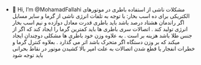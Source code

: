 - 👋 Hi, I’m @MohamadFallahi
 مشکلات ناشی از استفاده باطری در موتورهای الکتریکی برای ده اسب بخار: با توجه به تلفات انرژی ناشی از گرما و سایر مسایل اگر راندمان هشتاد درصد باشد باید باطری قدرت معادل دوازده و نیم اسب بخار انرژی تولید کند . اتصالات سری باطری ها باید کمترین گرما را ایجاد کند که اگر از جنس طلا باشد هزینه بر است . به علاوه وزن خود باطری ها مشکلی دوچندان ایجاد میکند که بر وزن دستگاه اگر متحرک باشد اثر می گذارد . بعلاوه کنترل گرما و خطرات انفجار یا قطع شدن اتصالات به علت امپر بالا کشیدن موتور در نقاط بحرانی باید توجه شود

<!---
MohamadFallahi/MohamadFallahi is a ✨ special ✨ repository because its `README.md` (this file) appears on your GitHub profile.چ at your changes.
--->
